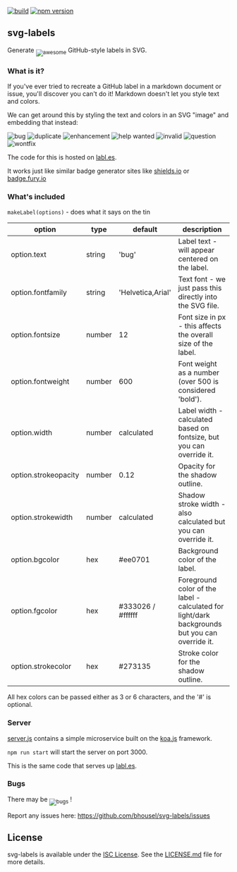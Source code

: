 [![build](https://github.com/bhousel/svg-labels/workflows/build/badge.svg)](https://github.com/bhousel/svg-labels/actions?query=workflow%3A%22build%22)
[![npm version](https://badge.fury.io/js/svg-labels.svg)](https://badge.fury.io/js/svg-labels)


## svg-labels

Generate <sub>![awesome](https://labl.es/svg?text=awesome&bgcolor=0052cc)</sub> GitHub-style labels in SVG.

### What is it?

If you've ever tried to recreate a GitHub label in a markdown document
or issue, you'll discover you can't do it!  Markdown doesn't let you style
text and colors.

We can get around this by styling the text and colors in an SVG "image" and
embedding that instead:

![bug](https://labl.es/svg?text=bug&bgcolor=ee0701)
![duplicate](https://labl.es/svg?text=duplicate&bgcolor=ccc)
![enhancement](https://labl.es/svg?text=enhancement&bgcolor=84b6eb)
![help wanted](https://labl.es/svg?text=help%20wanted&bgcolor=128A0C)
![invalid](https://labl.es/svg?text=invalid&bgcolor=e6e6e6)
![question](https://labl.es/svg?text=question&bgcolor=cc317c)
![wontfix](https://labl.es/svg?text=wontfix&bgcolor=fff)

The code for this is hosted on [labl.es](https://labl.es).

It works just like similar badge generator sites like [shields.io](https://shields.io/) or [badge.fury.io](https://badge.fury.io/)


### What's included

`makeLabel(options)` - does what it says on the tin

| option               | type   | default           | description       |
| -------------------- | ------ | ----------------- | ----------------- |
| option.text          | string | 'bug'             | Label text - will appear centered on the label. |
| option.fontfamily    | string | 'Helvetica,Arial' | Text font - we just pass this directly into the SVG file. |
| option.fontsize      | number | 12                | Font size in px - this affects the overall size of the label. |
| option.fontweight    | number | 600               | Font weight as a number (over 500 is considered 'bold'). |
| option.width         | number | calculated        | Label width - calculated based on fontsize, but you can override it. |
| option.strokeopacity | number | 0.12              | Opacity for the shadow outline. |
| option.strokewidth   | number | calculated        | Shadow stroke width - also calculated but you can override it. |
| option.bgcolor       | hex    | #ee0701           | Background color of the label. |
| option.fgcolor       | hex    | #333026 / #ffffff | Foreground color of the label - calculated for light/dark backgrounds but you can override it. |
| option.strokecolor   | hex    | #273135           | Stroke color for the shadow outline. |

All hex colors can be passed either as 3 or 6 characters, and the '#' is optional.


### Server

[server.js](server.js) contains a simple microservice built on the
[koa.js](http://koajs.com/) framework.

`npm run start` will start the server on port 3000.

This is the same code that serves up [labl.es](https://labl.es).


### Bugs

There may be <sub>![bugs](https://labl.es/svg?text=bugs&bgcolor=ee0701)</sub> !

Report any issues here:  https://github.com/bhousel/svg-labels/issues


## License

svg-labels is available under the [ISC License](https://opensource.org/licenses/ISC).
See the [LICENSE.md](LICENSE.md) file for more details.

